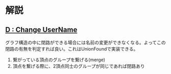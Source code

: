 # 解説
## [D : Change UserName](https://atcoder.jp/contests/abc285/tasks/abc285_d)
グラフ構造の中に閉路ができる場合には名前の変更ができなくなる。よってこの閉路の有無を判定すれば良い。これはUnionFoundで実装できる。<br>
1. 繋がっている頂点のグループを繋げる(merge)<br>
2. 頂点を繋げる際に、2頂点同士のグループが同じであれば閉路あり